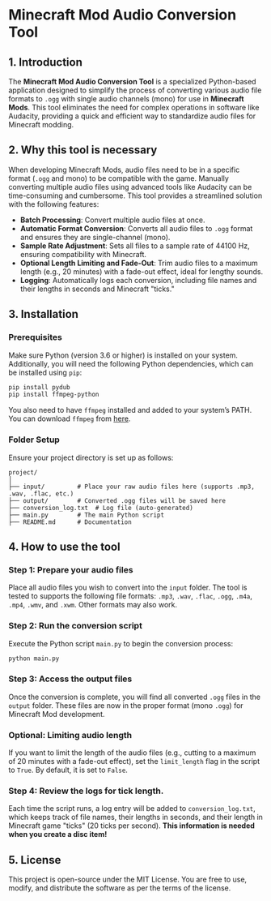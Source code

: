 # Minecraft Mod Audio Conversion Tool

## 1. Introduction

The **Minecraft Mod Audio Conversion Tool** is a specialized Python-based application designed to simplify the process of converting various audio file formats to `.ogg` with single audio channels (mono) for use in **Minecraft Mods**. This tool eliminates the need for complex operations in software like Audacity, providing a quick and efficient way to standardize audio files for Minecraft modding.

## 2. Why this tool is necessary

When developing Minecraft Mods, audio files need to be in a specific format (`.ogg` and mono) to be compatible with the game. Manually converting multiple audio files using advanced tools like Audacity can be time-consuming and cumbersome. This tool provides a streamlined solution with the following features:

- **Batch Processing**: Convert multiple audio files at once.
- **Automatic Format Conversion**: Converts all audio files to `.ogg` format and ensures they are single-channel (mono).
- **Sample Rate Adjustment**: Sets all files to a sample rate of 44100 Hz, ensuring compatibility with Minecraft.
- **Optional Length Limiting and Fade-Out**: Trim audio files to a maximum length (e.g., 20 minutes) with a fade-out effect, ideal for lengthy sounds.
- **Logging**: Automatically logs each conversion, including file names and their lengths in seconds and Minecraft "ticks."

## 3. Installation

### Prerequisites

Make sure Python (version 3.6 or higher) is installed on your system. Additionally, you will need the following Python dependencies, which can be installed using `pip`:

```bash
pip install pydub
pip install ffmpeg-python
```

You also need to have `ffmpeg` installed and added to your system’s PATH. You can download `ffmpeg` from [here](https://ffmpeg.org/download.html).

### Folder Setup

Ensure your project directory is set up as follows:

```
project/
│
├── input/         # Place your raw audio files here (supports .mp3, .wav, .flac, etc.)
├── output/        # Converted .ogg files will be saved here
├── conversion_log.txt  # Log file (auto-generated)
├── main.py        # The main Python script
├── README.md      # Documentation
```

## 4. How to use the tool

### Step 1: Prepare your audio files

Place all audio files you wish to convert into the `input` folder. The tool is tested to supports the following file formats: `.mp3`, `.wav`, `.flac`, `.ogg`, `.m4a`, `.mp4`, `.wmv`, and `.xwm`. Other formats may also work. 

### Step 2: Run the conversion script

Execute the Python script `main.py` to begin the conversion process:

```bash
python main.py
```

### Step 3: Access the output files

Once the conversion is complete, you will find all converted `.ogg` files in the `output` folder. These files are now in the proper format (mono `.ogg`) for Minecraft Mod development.

### Optional: Limiting audio length

If you want to limit the length of the audio files (e.g., cutting to a maximum of 20 minutes with a fade-out effect), set the `limit_length` flag in the script to `True`. By default, it is set to `False`.

### Step 4: Review the logs for tick length. 

Each time the script runs, a log entry will be added to `conversion_log.txt`, which keeps track of file names, their lengths in seconds, and their length in Minecraft game "ticks" (20 ticks per second). **This information is needed when you create a disc item!**

## 5. License

This project is open-source under the MIT License. You are free to use, modify, and distribute the software as per the terms of the license.
